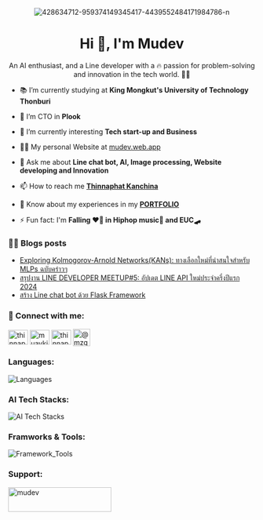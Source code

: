 <p align="center"><img src="https://i.ibb.co/mtFw0DJ/Untitled-design-1.png" alt="428634712-959374149345417-4439552484171984786-n" border="0"></p>

<h1 align="center">Hi 👋, I'm Mudev</h1>
<p align="center">An AI enthusiast, and a Line developer with a 🔥 passion for problem-solving and innovation in the tech world. 🏃🏻</p>

- 📚 I’m currently studying at **King Mongkut's University of Technology Thonburi**

- 🌱 I’m CTO in **Plook**

- 🧐 I’m currently interesting **Tech start-up and Business**

- 👨‍💻 My personal Website at [mudev.web.app](https://mudev-portfolio.web.app/)

- 💬 Ask me about **Line chat bot, AI, Image processing, Website developing and Innovation**

- 📫 How to reach me [**Thinnaphat Kanchina**](https://www.facebook.com/profile.php?id=100004185094386)

- 📄 Know about my experiences in my [**PORTFOLIO**](https://shorturl.at/mvM04)

- ⚡ Fun fact: I'm **Falling ❤️‍🔥 in Hiphop music🎤 and EUC🛹**

### ✍🏻 Blogs posts
- [Exploring Kolmogorov-Arnold Networks(KANs): ทางเลือกใหม่ที่น่าสนใจสำหรับ MLPs ฉบับคร่าวๆ](https://medium.com/@mzgamer3360/exploring-kolmogorov-arnold-networks-kans-%E0%B8%97%E0%B8%B2%E0%B8%87%E0%B9%80%E0%B8%A5%E0%B8%B7%E0%B8%AD%E0%B8%81%E0%B9%83%E0%B8%AB%E0%B8%A1%E0%B9%88%E0%B8%97%E0%B8%B5%E0%B9%88%E0%B8%99%E0%B9%88%E0%B8%B2%E0%B8%AA%E0%B8%99%E0%B9%83%E0%B8%88%E0%B8%AA%E0%B8%B3%E0%B8%AB%E0%B8%A3%E0%B8%B1%E0%B8%9A-mlps-%E0%B8%89%E0%B8%9A%E0%B8%B1%E0%B8%9A%E0%B8%84%E0%B8%A3%E0%B9%88%E0%B8%B2%E0%B8%A7%E0%B9%86-b1565a052c6d)
- [สรุปงาน LINE DEVELOPER MEETUP#5: อัปเดต LINE API ใหม่ประจำครึ่งปีแรก 2024](https://medium.com/@mzgamer3360/%E0%B8%AA%E0%B8%A3%E0%B8%B8%E0%B8%9B%E0%B8%87%E0%B8%B2%E0%B8%99-line-developer-meetup-5-%E0%B8%AD%E0%B8%B1%E0%B8%9B%E0%B9%80%E0%B8%94%E0%B8%95-line-api-%E0%B9%83%E0%B8%AB%E0%B8%A1%E0%B9%88%E0%B8%9B%E0%B8%A3%E0%B8%B0%E0%B8%88%E0%B8%B3%E0%B8%84%E0%B8%A3%E0%B8%B6%E0%B9%88%E0%B8%87%E0%B8%9B%E0%B8%B5%E0%B9%81%E0%B8%A3%E0%B8%81-2024-6f5c11dfeb00)
- [สร้าง Line chat bot ด้วย Flask Framework](https://medium.com/@mzgamer3360/%E0%B8%AA%E0%B8%A3%E0%B9%89%E0%B8%B2%E0%B8%87-linebot-%E0%B8%A3%E0%B9%88%E0%B8%A7%E0%B8%A1%E0%B8%81%E0%B8%B1%E0%B8%9A-python-flask-ad4c465613aa)


<h3 align="left">🔗 Connect with me:</h3>
<p align="left">
<a href="https://linkedin.com/in/thinnaphat-kanchina-6415ab2a5" target="blank"><img align="center" src="https://raw.githubusercontent.com/rahuldkjain/github-profile-readme-generator/master/src/images/icons/Social/linked-in-alt.svg" alt="thinnaphat-kanchina-6415ab2a5" height="30" width="40" /></a>
<a href="https://kaggle.com/muaykill" target="blank"><img align="center" src="https://raw.githubusercontent.com/rahuldkjain/github-profile-readme-generator/master/src/images/icons/Social/kaggle.svg" alt="muaykill" height="30" width="40" /></a>
<a href="https://fb.com/thinnaphat kanchina" target="blank"><img align="center" src="https://raw.githubusercontent.com/rahuldkjain/github-profile-readme-generator/master/src/images/icons/Social/facebook.svg" alt="thinnaphat kanchina" height="30" width="40" /></a>
<a href="https://medium.com/@mzgamer3360" target="blank"><img align="center" src="https://cdn-icons-png.flaticon.com/512/5968/5968906.png" alt="@mzgamer3360" height="35" width="35" /></a>
</p>

<h3 align="left">Languages:</h3>

![Languages](https://skillicons.dev/icons?i=python,html,css,javascript,c,cs,astro,md&theme=light)

<h3 align="left">AI Tech Stacks:</h3>

![AI Tech Stacks](https://skillicons.dev/icons?i=pytorch,sklearn,tensorflow,opencv&theme=light)

<h3 align="left">Framworks & Tools:</h3>

![Framework_Tools](https://skillicons.dev/icons?i=nodejs,express,elysia,bun,fastapi,flask,django,anaconda,firebase,gcp,vercel,aws,azure,bootstrap,react,tailwind,materialui,vite,sqlite,arduino,unity,selenium,apple&theme=light)

<h3 align="left">Support:</h3>
<p><a href="https://www.buymeacoffee.com/mudev"> <img align="left" src="https://cdn.buymeacoffee.com/buttons/v2/default-yellow.png" height="50" width="210" alt="mudev" /></a></p><br><br>
